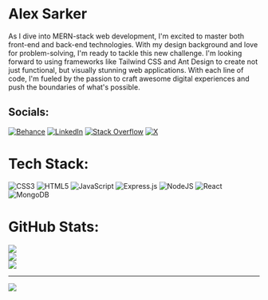 # Alex Sarker
As I dive into MERN-stack web development, I'm excited to master both front-end and back-end technologies. With my design background and love for problem-solving, I'm ready to tackle this new challenge. I'm looking forward to using frameworks like Tailwind CSS and Ant Design to create not just functional, but visually stunning web applications. With each line of code, I'm fueled by the passion to craft awesome digital experiences and push the boundaries of what's possible.


## Socials:
[![Behance](https://img.shields.io/badge/Behance-1769ff?logo=behance&logoColor=white)](https://behance.net/https://www.behance.net/alexsarker2) [![LinkedIn](https://img.shields.io/badge/LinkedIn-%230077B5.svg?logo=linkedin&logoColor=white)](https://www.linkedin.com/in/alex-sarker/) [![Stack Overflow](https://img.shields.io/badge/-Stackoverflow-FE7A16?logo=stack-overflow&logoColor=white)](https://stackoverflow.com/users/https://stackoverflow.com/users/24825148/alex-sarker) [![X](https://img.shields.io/badge/X-black.svg?logo=X&logoColor=white)](https://x.com/https://www.linkedin.com/in/alex-sarker-9129951b3/) 

# Tech Stack:
![CSS3](https://img.shields.io/badge/css3-%231572B6.svg?style=for-the-badge&logo=css3&logoColor=white) ![HTML5](https://img.shields.io/badge/html5-%23E34F26.svg?style=for-the-badge&logo=html5&logoColor=white) ![JavaScript](https://img.shields.io/badge/javascript-%23323330.svg?style=for-the-badge&logo=javascript&logoColor=%23F7DF1E) ![Express.js](https://img.shields.io/badge/express.js-%23404d59.svg?style=for-the-badge&logo=express&logoColor=%2361DAFB) ![NodeJS](https://img.shields.io/badge/node.js-6DA55F?style=for-the-badge&logo=node.js&logoColor=white) ![React](https://img.shields.io/badge/react-%2320232a.svg?style=for-the-badge&logo=react&logoColor=%2361DAFB) ![MongoDB](https://img.shields.io/badge/MongoDB-%234ea94b.svg?style=for-the-badge&logo=mongodb&logoColor=white)

# GitHub Stats:
![](https://github-readme-stats.vercel.app/api?username=alexsarker&theme=radical&hide_border=true&include_all_commits=false&count_private=false)<br/>
![](https://github-readme-streak-stats.herokuapp.com/?user=alexsarker&theme=radical&hide_border=true)<br/>
![](https://github-readme-stats.vercel.app/api/top-langs/?username=alexsarker&theme=radical&hide_border=true&include_all_commits=false&count_private=false&layout=compact)

---
[![](https://visitcount.itsvg.in/api?id=alexsarker&icon=0&color=0)](https://visitcount.itsvg.in)

<!-- Proudly created with GPRM ( https://gprm.itsvg.in ) -->
